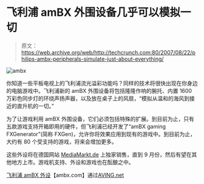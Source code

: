 # 飞利浦 amBX 外围设备几乎可以模拟一切

> 原文：<https://web.archive.org/web/http://techcrunch.com:80/2007/08/22/philips-ambx-peripherals-simulate-just-about-everything/>

![ambx](img/35886ddb177d366f7612a067835f25a0.png)

你知道一些平板电视上的飞利浦流光溢彩功能吗？同样的技术将很快出现在你身边的电脑游戏中。飞利浦新的 amBX 外围设备将包括隆隆作响的腕托、内置 1600 万彩色同步灯的环绕声扬声器，以及放在桌子上的风扇，“模拟从温和的海风到接近的直升机的一切。”

为了让游戏利用 amBX 外围设备，它们必须包括特殊的扩展。到目前为止，只有五款游戏支持开箱即用的硬件，但飞利浦已经开发了“amBX gaming FXGenerator”(简称 FXGen)，允许你将效果应用到现有的游戏中。到目前为止，大约有 80 个受支持的游戏，将来会增加更多。

这些外设将在德国网站 [MediaMarkt.de](https://web.archive.org/web/20160422095233/http://www.mediamarkt.de/audio-video-tv/ps/philips_ambx/) 上独家销售，直到 9 月份，然后有望在其他地方上市。游戏机支持、外设和游戏也在酝酿之中。

[飞利浦 amBX 外设](https://web.archive.org/web/20160422095233/http://www.ambx.com/site/consumer/peripherals)【ambx.com】通过[AVING.net](https://web.archive.org/web/20160422095233/http://aving.net/usa/Exhibition/default.asp?mode=read&c_num=55783&SP_Num=99&mn_name=exhi&BTB_Num=668)